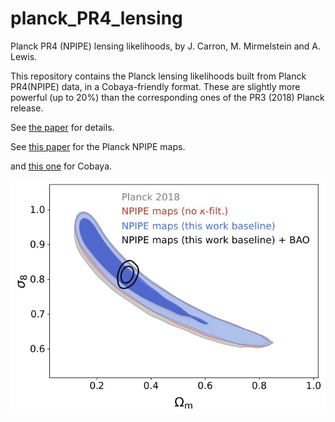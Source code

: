 # planck_PR4_lensing
Planck PR4 (NPIPE) lensing likelihoods, by J. Carron, M. Mirmelstein and A. Lewis.

This repository contains the Planck lensing likelihoods built from Planck PR4(NPIPE) data, in a Cobaya-friendly format.
These are slightly more powerful (up to 20%) than the corresponding ones of the PR3 (2018) Planck release.

See [the paper](https://arxiv.org/abs/2206.07773) for details.

See [this paper](https://arxiv.org/abs/2007.04997) for the Planck NPIPE maps.

and [this one](https://arxiv.org/abs/2005.05290) for Cobaya.

![fig](./planckpr4lensing/sigma8om_updated_with_BAO.jpg)

